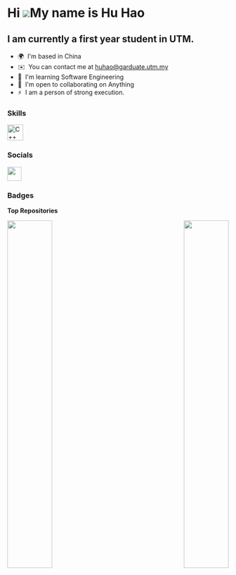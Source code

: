 Hi ![](https://user-images.githubusercontent.com/18350557/176309783-0785949b-9127-417c-8b55-ab5a4333674e.gif)My name is Hu Hao
==============================================================================================================================

I am currently a first year student in UTM.
-------------------------------------------

* 🌍  I'm based in China
* ✉️  You can contact me at [huhao@garduate.utm.my](mailto:huhao@garduate.utm.my)
* 🧠  I'm learning Software Engineering
* 🤝  I'm open to collaborating on Anything
* ⚡  I am a person of strong execution.

### Skills


<p align="left">
<a href="https://docs.microsoft.com/en-us/cpp/?view=msvc-170" target="_blank" rel="noreferrer"><img src="https://raw.githubusercontent.com/danielcranney/readme-generator/main/public/icons/skills/cplusplus-colored.svg" width="36" height="36" alt="C++" /></a>
</p>


### Socials

<p align="left"> <a href="https://www.github.com/HuHao6645" target="_blank" rel="noreferrer"> <picture> <source media="(prefers-color-scheme: dark)" srcset="https://raw.githubusercontent.com/danielcranney/readme-generator/main/public/icons/socials/github-dark.svg" /> <source media="(prefers-color-scheme: light)" srcset="https://raw.githubusercontent.com/danielcranney/readme-generator/main/public/icons/socials/github.svg" /> <img src="https://raw.githubusercontent.com/danielcranney/readme-generator/main/public/icons/socials/github.svg" width="32" height="32" /> </picture> </a></p>

### Badges

<b>Top Repositories</b>

<div width="100%" align="center"><a href="https://github.com/HuHao6645/Poster-TIS-Group-2" align="left"><img align="left" width="45%" src="https://github-readme-stats.vercel.app/api/pin/?username=HuHao6645&repo=Poster-TIS-Group-2&title_color=0891b2&text_color=ffffff&icon_color=0891b2&bg_color=1c1917&hide_border=true&locale=en" /></a><a href="https://github.com/HuHao6645/Report-TIS-Group-2" align="right"><img align="right" width="45%" src="https://github-readme-stats.vercel.app/api/pin/?username=HuHao6645&repo=Report-TIS-Group-2&title_color=0891b2&text_color=ffffff&icon_color=0891b2&bg_color=1c1917&hide_border=true&locale=en" /></a></div><br /><br /><br /><br /><br /><br /><br />
